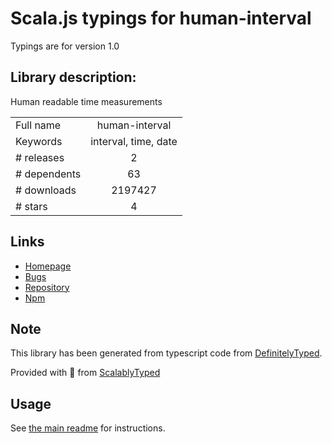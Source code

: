 
# Scala.js typings for human-interval

Typings are for version 1.0

## Library description:
Human readable time measurements

|                    |                 |
| ------------------ | :-------------: |
| Full name          | human-interval |
| Keywords           | interval, time, date |
| # releases         | 2 |
| # dependents       | 63 |
| # downloads        | 2197427 |
| # stars            | 4 |

## Links
- [Homepage](https://github.com/agenda/human-interval#readme)
- [Bugs](https://github.com/agenda/human-interval/issues)
- [Repository](https://github.com/agenda/human-interval)
- [Npm](https://www.npmjs.com/package/human-interval)
    


## Note
This library has been generated from typescript code from [DefinitelyTyped](https://definitelytyped.org).

Provided with :purple_heart: from [ScalablyTyped](https://github.com/oyvindberg/ScalablyTyped)

## Usage
See [the main readme](../../readme.md) for instructions.


